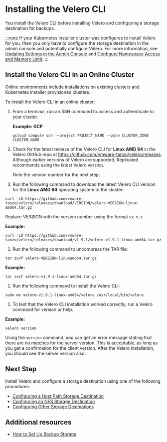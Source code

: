 # Installing the Velero CLI

You install the Velero CLI before installing Velero and configuring a storage destination for backups.

:::note
If your Kubernetes installer cluster was configures to install Velero for you, then you only have to configure the storage destination in the admin console and potentially configure Velero. For more information, see [Updating Settings in the Admin Console](snapshots-updating-with-admin-console) and [Configure Namespace Access and Memory Limit](snapshots-velero-installing-config).
:::

## Install the Velero CLI in an Online Cluster

Online environments include installations on existing clusters and Kubernetes installer provisioned clusters.

To install the Velero CLI in an online cluster:

1. From a terminal, run an SSH command to access and authenticate to your cluster.

    **Example: GCP**

    ```
    gcloud compute ssh -–project PROJECT_NAME -–zone CLUSTER_ZONE CLUSTER_NAME
    ```

1. Check for the latest release of the Velero CLI for **Linux AMD 64** in the Velero GitHub repo at https://github.com/vmware-tanzu/velero/releases. Although earlier versions of Velero are supported, Replicated recommends using the latest Velero version.

    Note the version number for the next step.

1. Run the following command to download the latest Velero CLI version for the **Linux AMD 64** operating system to the cluster:

  ```
  curl -LO https://github.com/vmware-tanzu/velero/releases/download/VERSION/velero-VERSION-linux-amd64.tar.gz
  ```

  Replace VERSION with the version number using the format `vx.x.x`

  **Example:**

  ```
  curl -LO https://github.com/vmware-tanzu/velero/releases/download/v1.9.1/velero-v1.9.1-linux-amd64.tar.gz
  ```

1. Run the following command to uncompress the TAR file:

  ```
  tar zxvf velero-VERSION-linuxamd64.tar.gz
  ```

  **Example:**
  ```
  tar zxvf velero-v1.9.1-linux-amd64.tar.gz
  ```

1. Run the following command to install the Velero CLI:

  ```
  sudo mv velero-v1.9.1-linux-amd64/velero /usr/local/bin/velero
  ```

1. To test that the Velero CLI installation worked correctly, run a Velero command for version or help.

  **Example:**

  ```
  velero version
  ```

  Using the `version` command, you can get an error message stating that there are no matches for the server version. This is acceptable, as long as you get a confirmation for the client version. After the Velero installation, you should see the server version also.

## Next Step

Install Velero and configure a storage destination using one of the following procedures:

- [Configuring a Host Path Storage Destination](snapshots-configuring-hostpath)
- [Configuring an NFS Storage Destination](snapshots-configuring-nfs)
- [Configuring Other Storage Destinations](snapshots-storage-destinations)


## Additional resources
- [How to Set Up Backup Storage](snapshots-config-workflow)
